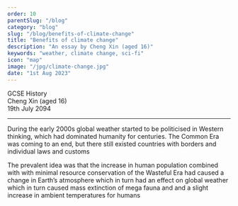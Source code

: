 ```yaml
---
order: 10
parentSlug: "/blog"
category: "blog"
slug: "/blog/benefits-of-climate-change"
title: "Benefits of climate change"
description: "An essay by Cheng Xin (aged 16)"
keywords: "weather, climate change, sci-fi"
icon: "map"
image: "/jpg/climate-change.jpg"
date: "1st Aug 2023"
---
```

GCSE History  
Cheng Xin (aged 16)  
19th July 2094

---
During the early 2000s global weather started to be politicised in Western thinking, which had dominated humanity for centuries. The Common Era was coming to an end, but there still existed countries with borders and individual laws and customs

The prevalent idea was that the increase in human population combined with with minimal resource conservation of the Wasteful Era had caused a change in Earth’s atmosphere which in turn had an effect on global weather which in turn caused mass extinction of mega fauna and and a slight increase in ambient temperatures for humans
